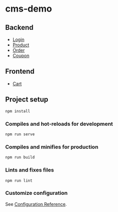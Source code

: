# cms-demo

## Backend
- [Login](https://one-liang.github.io/cms-demo/#/login)
- [Product](https://one-liang.github.io/cms-demo/#/dashboard/products)
- [Order](https://one-liang.github.io/cms-demo/#/dashboard/orders)
- [Coupon](https://one-liang.github.io/cms-demo/#/dashboard/coupons)

## Frontend
- [Cart](https://one-liang.github.io/cms-demo/#/user/cart)

## Project setup
```
npm install
```

### Compiles and hot-reloads for development
```
npm run serve
```

### Compiles and minifies for production
```
npm run build
```

### Lints and fixes files
```
npm run lint
```

### Customize configuration
See [Configuration Reference](https://cli.vuejs.org/config/).
